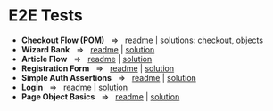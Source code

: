 # E2E Tests

- **Checkout Flow (POM)**  ‎ ‎    =>‎‎   ‎ ‎  [readme](https://github.com/TykhonKozachenko/cypress_e2e_demoblaze_page_object/blob/testing/readme.md) | solutions: [checkout](https://github.com/TykhonKozachenko/cypress_e2e_demoblaze_page_object/commit/c8b82c976a7b407e59bc5db2d5d224faf168af7f), [objects](https://github.com/TykhonKozachenko/cypress_e2e_demoblaze_page_object/commit/5a247eede8647b95eeef886ec983bbcbe70aff92)
- **Wizard Bank**  ‎ ‎    =>‎‎   ‎ ‎  [readme](https://github.com/TykhonKozachenko/cypress_e2e_wizard_bank/blob/testing/readme.md) | [solution](https://github.com/TykhonKozachenko/cypress_e2e_wizard_bank/commit/fca24de4727e0484739a136c3d585f45b47a8b84)
- **Article Flow**  ‎ ‎    =>‎‎   ‎ ‎  [readme](https://github.com/TykhonKozachenko/cypress_e2e_article_flow/blob/testing/readme.md) | [solution](https://github.com/TykhonKozachenko/cypress_e2e_article_flow/commit/830371fb134409a2e3c68aff06f7b88ad7c9f7de)
- **Registration Form**  ‎ ‎    =>‎‎   ‎ ‎  [readme](https://github.com/TykhonKozachenko/cypress_e2e_student_registration_form/blob/testing/readme.md) | [solution](https://github.com/TykhonKozachenko/cypress_e2e_student_registration_form/commit/3c15ddf8cf3780b30adfe8434ec4010a7307d18d)
- **Simple Auth Assertions**  ‎ ‎    =>‎‎   ‎ ‎  [readme](https://github.com/TykhonKozachenko/cypress_e2e_simple_auth/blob/testing/readme.md) | [solution](https://github.com/TykhonKozachenko/cypress_e2e_simple_auth/commit/06288705387010a2af08fa009b3a97fd1db1aa86)
- **Login**  ‎ ‎    =>‎‎   ‎ ‎  [readme](https://github.com/TykhonKozachenko/cypress_e2e_login/blob/testing/README.md) | [solution](https://github.com/TykhonKozachenko/cypress_e2e_login/commit/adf1a3e84f7143c7f40a580893b238056ea521d9)
- **Page Object Basics**  ‎ ‎    =>‎‎   ‎ ‎  [readme](https://github.com/TykhonKozachenko/page_object/blob/testing/readme.md) | [solution](https://github.com/TykhonKozachenko/page_object/commit/81c228a405e2dfe0d490ae7aef274909fee573c8)
